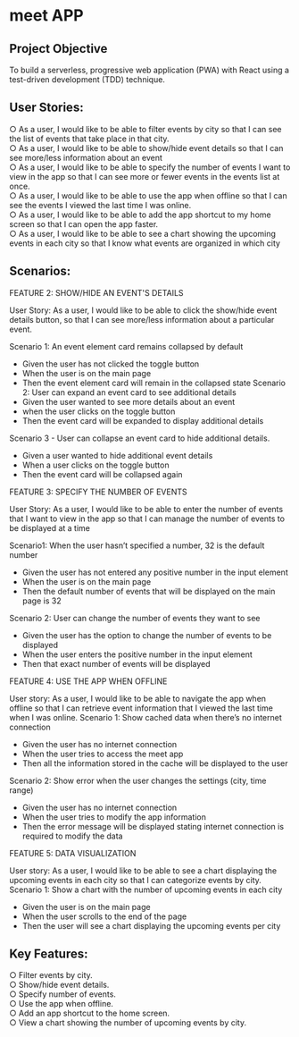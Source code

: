# meet APP

## Project Objective

To build a serverless, progressive web application (PWA) with React using a test-driven development (TDD) technique.

## User Stories:

○ As a user, I would like to be able to filter events by city so that I can see the list of events that take place in that city. <br>
○ As a user, I would like to be able to show/hide event details so that I can see more/less information about an event <br>
○ As a user, I would like to be able to specify the number of events I want to view in the app so that I can see more or fewer events in the events list at once. <br>
○ As a user, I would like to be able to use the app when offline so that I can see the events I viewed the last time I was online. <br>
○ As a user, I would like to be able to add the app shortcut to my home screen so that I can open the app faster. <br>
○ As a user, I would like to be able to see a chart showing the upcoming events in each city so that I know what events are organized in which city <br>

## Scenarios:

FEATURE 2: SHOW/HIDE AN EVENT'S DETAILS

User Story: As a user, I would like to be able to click the show/hide event details button, so that I can see more/less information about a particular event.

Scenario 1: An event element card remains collapsed by default

- Given the user has not clicked the toggle button
- When the user is on the main page
- Then the event element card will remain in the collapsed state
  Scenario 2: User can expand an event card to see additional details
- Given the user wanted to see more details about an event
- when the user clicks on the toggle button
- Then the event card will be expanded to display additional details

Scenario 3 - User can collapse an event card to hide additional details.

- Given a user wanted to hide additional event details
- When a user clicks on the toggle button
- Then the event card will be collapsed again

FEATURE 3: SPECIFY THE NUMBER OF EVENTS

User Story: As a user, I would like to be able to enter the number of events that I want to view in the app so that I can manage the number of events to be displayed at a time

Scenario1: When the user hasn’t specified a number, 32 is the default number

- Given the user has not entered any positive number in the input element
- When the user is on the main page
- Then the default number of events that will be displayed on the main page is 32

Scenario 2: User can change the number of events they want to see

- Given the user has the option to change the number of events to be displayed
- When the user enters the positive number in the input element
- Then that exact number of events will be displayed

FEATURE 4: USE THE APP WHEN OFFLINE

User story: As a user, I would like to be able to navigate the app when offline so that I can retrieve event information that I viewed the last time when I was online.
Scenario 1: Show cached data when there’s no internet connection

- Given the user has no internet connection
- When the user tries to access the meet app
- Then all the information stored in the cache will be displayed to the user

Scenario 2: Show error when the user changes the settings (city, time range)

- Given the user has no internet connection
- When the user tries to modify the app information
- Then the error message will be displayed stating internet connection is required to modify the data

FEATURE 5: DATA VISUALIZATION

User story: As a user, I would like to be able to see a chart displaying the upcoming events in each city so that I can categorize events by city.
Scenario 1: Show a chart with the number of upcoming events in each city

- Given the user is on the main page
- When the user scrolls to the end of the page
- Then the user will see a chart displaying the upcoming events per city

## Key Features:

○ Filter events by city. <br>
○ Show/hide event details. <br>
○ Specify number of events. <br>
○ Use the app when offline. <br>
○ Add an app shortcut to the home screen. <br>
○ View a chart showing the number of upcoming events by city.<br>
